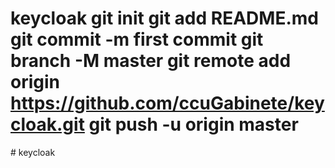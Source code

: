 # keycloak git init git add README.md git commit -m first commit git branch -M master git remote add origin https://github.com/ccuGabinete/keycloak.git git push -u origin master
#   k e y c l o a k  
 